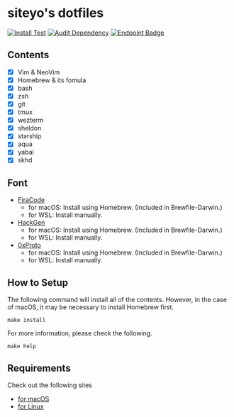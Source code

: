 # siteyo's dotfiles

[![Install Test](https://github.com/siteyo/dotfiles/actions/workflows/install-test.yml/badge.svg?branch=main)](https://github.com/siteyo/dotfiles/actions/workflows/install-test.yml)
[![Audit Dependency](https://github.com/siteyo/dotfiles/actions/workflows/audit-dependency.yml/badge.svg?branch=main)](https://github.com/siteyo/dotfiles/actions/workflows/audit-dependency.yml)
[![Endpoint Badge](https://img.shields.io/endpoint?url=https%3A%2F%2Fgist.githubusercontent.com%2Fsiteyo%2F093763e63c107ab23ebef0133c42e039%2Fraw%2Fvim-startuptime.json&style=flat)](https://github.com/siteyo/dotfiles/actions/workflows/nvim-startuptime.yml?query=branch%3Amain)


## Contents

* [x] Vim & NeoVim
* [x] Homebrew & its fomula
* [x] bash
* [x] zsh
* [x] git
* [x] tmux
* [x] wezterm
* [x] sheldon
* [x] starship
* [x] aqua
* [x] yabai
* [x] skhd

## Font

* [FiraCode](https://github.com/tonsky/FiraCode)
  * for macOS: Install using Homebrew. (Included in Brewfile-Darwin.)
  * for WSL: Install manually.
* [HackGen](https://github.com/yuru7/HackGen/releases)
  * for macOS: Install using Homebrew. (Included in Brewfile-Darwin.)
  * for WSL: Install manually.
* [0xProto](https://github.com/0xType/0xProto)
  * for macOS: Install using Homebrew. (Included in Brewfile-Darwin.)
  * for WSL: Install manually.

## How to Setup

The following command will install all of the contents.
However, in the case of macOS, it may be necessary to install Homebrew first.

```shell
make install
```

For more information, please check the following.

```shell
make help
```

## Requirements

Check out the following sites

* [for macOS](https://docs.brew.sh/Installation#macos-requirements)
* [for Linux](https://docs.brew.sh/Homebrew-on-Linux#requirements)

